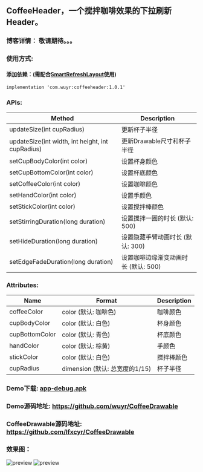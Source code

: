 ##  CoffeeHeader，一个搅拌咖啡效果的下拉刷新Header。
### 博客详情： 敬请期待。。。

### 使用方式:
#### 添加依赖：(需配合[SmartRefreshLayout](https://github.com/scwang90/SmartRefreshLayout)使用)
```
implementation 'com.wuyr:coffeeheader:1.0.1'
```

### APIs:
|Method|Description|
|---------|-------------|
|updateSize(int cupRadius)|更新杯子半径|
|updateSize(int width, int height, int cupRadius)|更新Drawable尺寸和杯子半径|
|setCupBodyColor(int color)|设置杯身颜色|
|setCupBottomColor(int color)|设置杯底颜色|
|setCoffeeColor(int color)|设置咖啡颜色|
|setHandColor(int color)|设置手颜色|
|setStickColor(int color)|设置搅拌棒颜色|
|setStirringDuration(long duration)|设置搅拌一圈的时长 (默认: 500)|
|setHideDuration(long duration)|设置隐藏手臂动画时长 (默认: 300)|
|setEdgeFadeDuration(long duration)|设置咖啡边缘渐变动画时长 (默认: 500)|

### Attributes:
|Name|Format|Description|
|----|-----|-----------|
|coffeeColor|color (默认: 咖啡色)|咖啡颜色|
|cupBodyColor|color (默认: 白色)|杯身颜色|
|cupBottomColor|color (默认: 青色)|杯底颜色|
|handColor|color (默认: 棕黄)|手颜色|
|stickColor|color (默认: 白色)|搅拌棒颜色|
|cupRadius|dimension (默认: 总宽度的1/15)|杯子半径|


### Demo下载: [app-debug.apk](https://github.com/wuyr/CoffeeDrawable/raw/master/app-debug.apk)
### Demo源码地址: <https://github.com/wuyr/CoffeeDrawable>
### CoffeeDrawable源码地址: <https://github.com/Ifxcyr/CoffeeDrawable>

### 效果图：
![preview](https://github.com/wuyr/CoffeeDrawable/raw/master/previews/preview1.gif) ![preview](https://github.com/wuyr/CoffeeDrawable/raw/master/previews/preview2.gif)